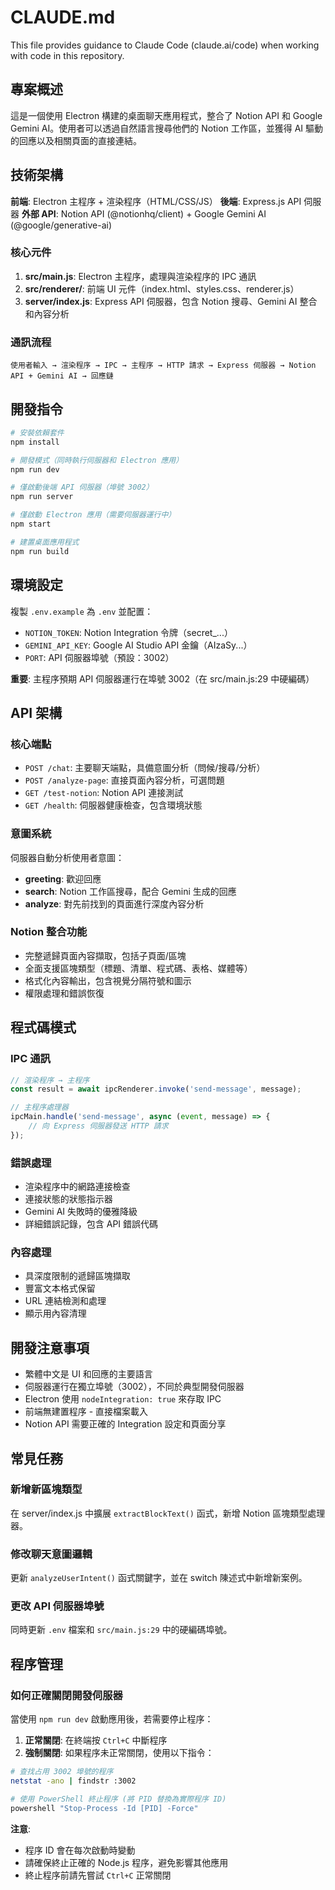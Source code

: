 # CLAUDE.md

This file provides guidance to Claude Code (claude.ai/code) when working with code in this repository.

## 專案概述

這是一個使用 Electron 構建的桌面聊天應用程式，整合了 Notion API 和 Google Gemini AI。使用者可以透過自然語言搜尋他們的 Notion 工作區，並獲得 AI 驅動的回應以及相關頁面的直接連結。

## 技術架構

**前端**: Electron 主程序 + 渲染程序（HTML/CSS/JS）
**後端**: Express.js API 伺服器
**外部 API**: Notion API (@notionhq/client) + Google Gemini AI (@google/generative-ai)

### 核心元件

1. **src/main.js**: Electron 主程序，處理與渲染程序的 IPC 通訊
2. **src/renderer/**: 前端 UI 元件（index.html、styles.css、renderer.js）
3. **server/index.js**: Express API 伺服器，包含 Notion 搜尋、Gemini AI 整合和內容分析

### 通訊流程

```
使用者輸入 → 渲染程序 → IPC → 主程序 → HTTP 請求 → Express 伺服器 → Notion API + Gemini AI → 回應鏈
```

## 開發指令

```bash
# 安裝依賴套件
npm install

# 開發模式（同時執行伺服器和 Electron 應用）
npm run dev

# 僅啟動後端 API 伺服器（埠號 3002）
npm run server

# 僅啟動 Electron 應用（需要伺服器運行中）
npm start

# 建置桌面應用程式
npm run build
```

## 環境設定

複製 `.env.example` 為 `.env` 並配置：
- `NOTION_TOKEN`: Notion Integration 令牌（secret_...）
- `GEMINI_API_KEY`: Google AI Studio API 金鑰（AIzaSy...）
- `PORT`: API 伺服器埠號（預設：3002）

**重要**: 主程序預期 API 伺服器運行在埠號 3002（在 src/main.js:29 中硬編碼）

## API 架構

### 核心端點

- `POST /chat`: 主要聊天端點，具備意圖分析（問候/搜尋/分析）
- `POST /analyze-page`: 直接頁面內容分析，可選問題
- `GET /test-notion`: Notion API 連接測試
- `GET /health`: 伺服器健康檢查，包含環境狀態

### 意圖系統

伺服器自動分析使用者意圖：
- **greeting**: 歡迎回應
- **search**: Notion 工作區搜尋，配合 Gemini 生成的回應
- **analyze**: 對先前找到的頁面進行深度內容分析

### Notion 整合功能

- 完整遞歸頁面內容擷取，包括子頁面/區塊
- 全面支援區塊類型（標題、清單、程式碼、表格、媒體等）
- 格式化內容輸出，包含視覺分隔符號和圖示
- 權限處理和錯誤恢復

## 程式碼模式

### IPC 通訊
```javascript
// 渲染程序 → 主程序
const result = await ipcRenderer.invoke('send-message', message);

// 主程序處理器
ipcMain.handle('send-message', async (event, message) => {
    // 向 Express 伺服器發送 HTTP 請求
});
```

### 錯誤處理
- 渲染程序中的網路連接檢查
- 連接狀態的狀態指示器
- Gemini AI 失敗時的優雅降級
- 詳細錯誤記錄，包含 API 錯誤代碼

### 內容處理
- 具深度限制的遞歸區塊擷取
- 豐富文本格式保留
- URL 連結檢測和處理
- 顯示用內容清理

## 開發注意事項

- 繁體中文是 UI 和回應的主要語言
- 伺服器運行在獨立埠號（3002），不同於典型開發伺服器
- Electron 使用 `nodeIntegration: true` 來存取 IPC
- 前端無建置程序 - 直接檔案載入
- Notion API 需要正確的 Integration 設定和頁面分享

## 常見任務

### 新增新區塊類型
在 server/index.js 中擴展 `extractBlockText()` 函式，新增 Notion 區塊類型處理器。

### 修改聊天意圖邏輯
更新 `analyzeUserIntent()` 函式關鍵字，並在 switch 陳述式中新增新案例。

### 更改 API 伺服器埠號
同時更新 `.env` 檔案和 `src/main.js:29` 中的硬編碼埠號。

## 程序管理

### 如何正確關閉開發伺服器

當使用 `npm run dev` 啟動應用後，若需要停止程序：

1. **正常關閉**: 在終端按 `Ctrl+C` 中斷程序
2. **強制關閉**: 如果程序未正常關閉，使用以下指令：

```bash
# 查找占用 3002 埠號的程序
netstat -ano | findstr :3002

# 使用 PowerShell 終止程序 (將 PID 替換為實際程序 ID)
powershell "Stop-Process -Id [PID] -Force"
```

**注意**: 
- 程序 ID 會在每次啟動時變動
- 請確保終止正確的 Node.js 程序，避免影響其他應用
- 終止程序前請先嘗試 `Ctrl+C` 正常關閉